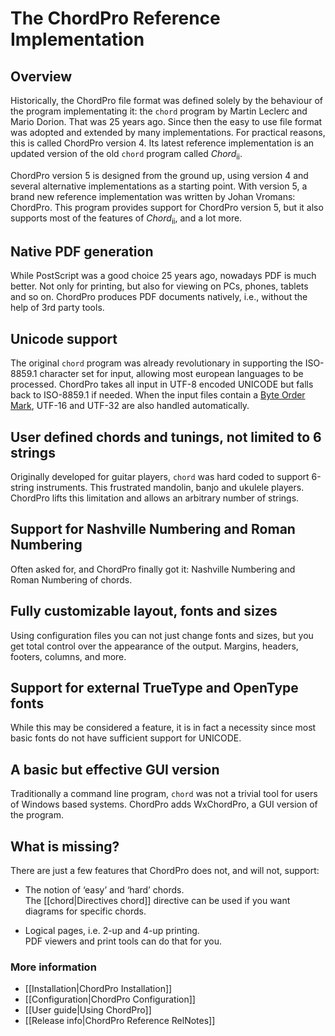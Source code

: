 # The ChordPro Reference Implementation

## Overview

Historically, the ChordPro file format was defined solely by the behaviour of the program implementating it: the `chord` program by Martin Leclerc and Mario Dorion. That was 25 years ago. Since then the easy to use file format was adopted and extended by many implementations. For practical reasons, this is called ChordPro version 4. Its latest reference implementation is an updated version of the old `chord` program called _Chord_<sub>ii</sub>.

ChordPro version 5 is designed from the ground up, using version 4 and several alternative implementations as a starting point. With version 5, a brand new reference implementation was written by Johan Vromans: ChordPro. This program provides support for ChordPro version 5, but it also supports most of the features of _Chord_<sub>ii</sub>, and a lot more.

## Native PDF generation

While PostScript was a good choice 25 years ago, nowadays PDF is much better. Not only for printing, but also for viewing on PCs, phones, tablets and so on. ChordPro produces PDF documents natively, i.e., without the help of 3rd party tools.

## Unicode support

The original `chord` program was already revolutionary in supporting the ISO-8859.1 character set for input, allowing most european languages to be processed. ChordPro takes all input in UTF-8 encoded UNICODE but falls back to ISO-8859.1 if needed. When the input files contain a [Byte Order Mark](https://en.wikipedia.org/wiki/Byte_order_mark), UTF-16 and UTF-32 are also handled automatically.

## User defined chords and tunings, not limited to 6 strings

Originally developed for guitar players, `chord` was hard coded to support 6-string instruments. This frustrated mandolin, banjo and ukulele players. ChordPro lifts this limitation and allows an arbitrary number of strings. 

## Support for Nashville Numbering and Roman Numbering

Often asked for, and ChordPro finally got it: Nashville Numbering and Roman Numbering of chords.

## Fully customizable layout, fonts and sizes

Using configuration files you can not just change fonts and sizes, but you get total control over the appearance of the output. Margins, headers, footers, columns, and more.

## Support for external TrueType and OpenType fonts

While this may be considered a feature, it is in fact a necessity since most basic fonts do not have sufficient support for UNICODE.

## A basic but effective GUI version

Traditionally a command line program, `chord` was not a trivial tool for users of Windows based systems. ChordPro adds WxChordPro, a GUI version of the program.

## What is missing?

There are just a few features that ChordPro does not, and will not, support:

* The notion of ‘easy’ and ‘hard’ chords.  
The [[chord|Directives chord]] directive can be used if you want diagrams for specific chords.

* Logical pages, i.e. 2-up and 4-up printing.  
PDF viewers and print tools can do that for you.

### More information

* [[Installation|ChordPro Installation]]
* [[Configuration|ChordPro Configuration]]
* [[User guide|Using ChordPro]]
* [[Release info|ChordPro Reference RelNotes]]